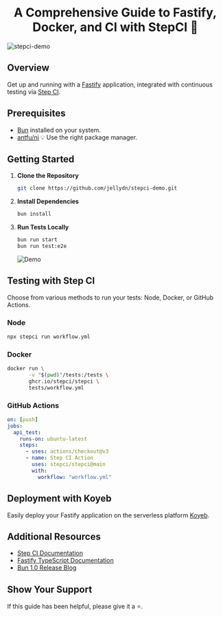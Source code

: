 <h1 align="center">A Comprehensive Guide to Fastify, Docker, and CI with StepCI 👋</h1>

![stepci-demo](https://socialify.git.ci/jellydn/stepci-demo/image?description=1&issues=1&language=1&logo=https%3A%2F%2Fstepci.com%2Flogo.svg&name=1&owner=1&pattern=Solid&pulls=1&stargazers=1&theme=Auto)

## Overview

Get up and running with a [Fastify](https://fastify.dev/docs/latest/Reference/TypeScript/) application, integrated with continuous testing via [Step CI](https://stepci.com/#get-started).

## Prerequisites

- [Bun](https://bun.sh/) installed on your system.
- [antfu/ni](https://github.com/antfu/ni) 💡 Use the right package manager.

## Getting Started

1. **Clone the Repository**

   ```bash
   git clone https://github.com/jellydn/stepci-demo.git
   ```

2. **Install Dependencies**

   ```bash
   bun install
   ```

3. **Run Tests Locally**
   ```bash
   bun run start
   bun run test:e2e
   ```
   ![Demo](https://i.gyazo.com/10b1e6a520bac9044e4db5d5faacebb4.gif)

## Testing with Step CI

Choose from various methods to run your tests: Node, Docker, or GitHub Actions.

### Node

```bash
npx stepci run workflow.yml
```

### Docker

```bash
docker run \
       -v "$(pwd)"/tests:/tests \
       ghcr.io/stepci/stepci \
       tests/workflow.yml
```

### GitHub Actions

```yaml
on: [push]
jobs:
  api_test:
    runs-on: ubuntu-latest
    steps:
      - uses: actions/checkout@v3
      - name: Step CI Action
        uses: stepci/stepci@main
        with:
          workflow: "workflow.yml"
```

## Deployment with Koyeb

Easily deploy your Fastify application on the serverless platform [Koyeb](https://www.koyeb.com/docs/deploy/fastify).

## Additional Resources

- [Step CI Documentation](https://docs.stepci.com/guides/concepts.html)
- [Fastify TypeScript Documentation](https://fastify.dev/docs/latest/Reference/TypeScript/)
- [Bun 1.0 Release Blog](https://bun.sh/blog/bun-v1.0)

## Show Your Support

If this guide has been helpful, please give it a ⭐️.
